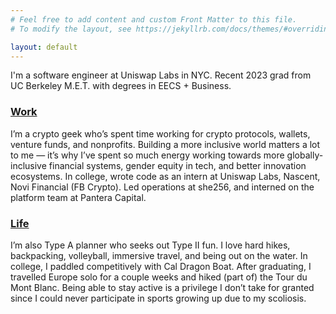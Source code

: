 ```yaml
---
# Feel free to add content and custom Front Matter to this file.
# To modify the layout, see https://jekyllrb.com/docs/themes/#overriding-theme-defaults

layout: default
---
```


I'm a software engineer at Uniswap Labs in NYC. Recent 2023 grad from UC Berkeley M.E.T. with degrees in EECS + Business.

<h3><a id="home-work-label" href="/work">Work</a></h3>

I’m a crypto geek who’s spent time working for crypto protocols,
wallets, venture funds, and nonprofits. Building a more inclusive world
matters a lot to me — it’s why I’ve spent so much energy working towards
more globally-inclusive financial systems, gender equity in tech, and
better innovation ecosystems. In college, wrote code as an
intern at Uniswap Labs, Nascent, Novi Financial (FB Crypto). Led
operations at she256, and interned on the platform team at Pantera
Capital.

<h3><a id="home-life-label" href="/more-on-me">Life</a></h3>

I’m also Type A planner who seeks out Type II fun. I love hard hikes,
backpacking, volleyball, immersive travel, and being out on the water.
In college, I paddled competitively with Cal Dragon Boat. After
graduating, I travelled Europe solo for a couple weeks and hiked (part
of) the Tour du Mont Blanc. Being able to stay active is a privilege I
don’t take for granted since I could never participate in sports growing
up due to my scoliosis.
